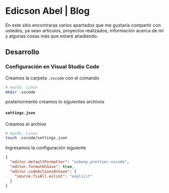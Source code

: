 # Edicson Abel | Blog
En este sitio encontraras varios apartados que me gustaría compartir con ustedes, ya sean artículos, proyectos realizados, información acerca de mí y algunas cosas más que estaré añadiendo.

## Desarrollo 

### Configuración en Visual Studio Code
Creamos la carpeta `.vscode` con el comando
```sh
# macOS, Linux
mkdir .vscode
```
 posteriormente creamos lo siguientes archivos

#### `settings.json`
Creamos el archivo

```sh
# macOS, Linux
touch .vscode/settings.json
```
Ingresamos la configuración siguiente
```json
{
  "editor.defaultFormatter": "esbenp.prettier-vscode",
  "editor.formatOnSave": true,
  "editor.codeActionsOnSave": {
    "source.fixAll.eslint": "explicit"
  }
}
```